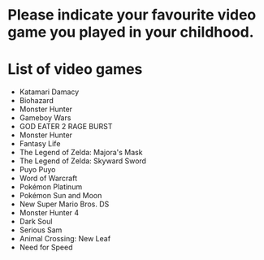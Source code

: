 # Please indicate your favourite video game you played in your childhood.

# List of video games
- Katamari Damacy
- Biohazard
- Monster Hunter
- Gameboy Wars
- GOD EATER 2 RAGE BURST
- Monster Hunter
- Fantasy Life
- The Legend of Zelda: Majora's Mask
- The Legend of Zelda: Skyward Sword
- Puyo Puyo
- Word of Warcraft
- Pokémon Platinum
- Pokémon Sun and Moon
- New Super Mario Bros. DS
- Monster Hunter 4
- Dark Soul
- Serious Sam
- Animal Crossing: New Leaf
- Need for Speed
